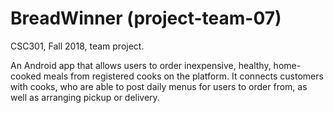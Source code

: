 # BreadWinner (project-team-07)
CSC301, Fall 2018, team project.

An Android app that allows users to order inexpensive, healthy, home-cooked meals from registered cooks on the platform. It connects customers with cooks, who are able to post daily menus for users to order from, as well as arranging pickup or delivery.
